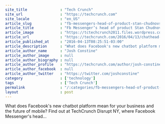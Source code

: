 ```yaml
---
site_title               : "Tech Crunch"
site_url                 : "https://techcrunch.com"
site_locale              : "en_US"
article_slug             : "fb-messengers-head-of-product-stan-chudnovsky-will-chat-about-chatbots-at-disrupt-ny"
article_title            : "Fb Messenger’s head of product Stan Chudnovsky will chat about chatbots at Disrupt NY"
article_image            : "https://tctechcrunch2011.files.wordpress.com/2015/04/stan-chudnovsky.jpg?w=764&h=400&crop=1"
article_url              : "https://techcrunch.com/2016/04/13/chathead-of-product/"
article_published_at     : "2016-04-13T08:25:51-03:00"
article_description      : "What does Facebook's new chatbot platform mean for your business and the future of mobile? Find out at TechCrunch Disrupt NY, where Facebook Messenger's head..."
article_author_name      : "Josh Constine"
article_author_image     : null
article_author_biography : null
article_author_profile   : "https://techcrunch.com/author/josh-constine/"
article_author_facebook  : null
article_author_twitter   : "https://twitter.com/joshconstine"
category                 : ['technology']
tags                     : ['Tech Crunch']
permalink                : "/:categories/fb-messengers-head-of-product-stan-chudnovsky-will-chat-about-chatbots-at-disrupt-ny/"
layout                   : post
---
```


What does Facebook's new chatbot platform mean for your business and the future of mobile? Find out at TechCrunch Disrupt NY, where Facebook Messenger's head...
